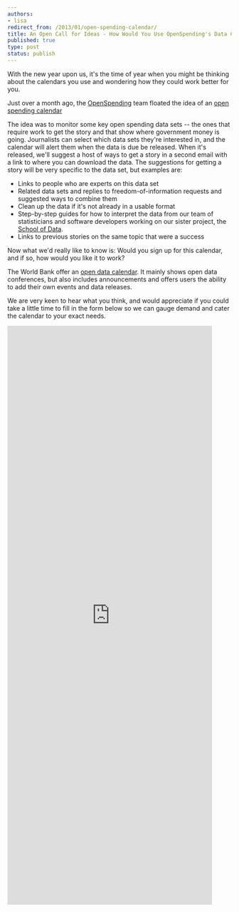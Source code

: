 ```yaml
---
authors:
- lisa
redirect_from: /2013/01/open-spending-calendar/
title: An Open Call for Ideas - How Would You Use OpenSpending's Data Calendar?  
published: true
type: post
status: publish
---
```

With the new year upon us, it's the time of year when you might be thinking about the calendars you use and wondering how they could work better for you. 

Just over a month ago, the <a href="http://openspending.org">OpenSpending</a> team floated the idea of an <a href="http://www.pbs.org/idealab/2012/11/how-openspending-is-getting-the-story-out-of-the-data313.html">open spending calendar</a>

The idea was to monitor some key open spending data sets -- the ones that require work to get the story and that show where government money is going. Journalists can select which data sets they're interested in, and the calendar will alert them when the data is due be released. When it's released, we'll suggest a host of ways to get a story in a second email with a link to where you can download the data. The suggestions for getting a story will be very specific to the data set, but examples are:

<ul> 
<li>Links to people who are experts on this data set</li>
<li>Related data sets and replies to freedom-of-information requests and suggested ways to combine them</li>
<li>Clean up the data if it's not already in a usable format</li>
<li>Step-by-step guides for how to interpret the data from our team of statisticians and software developers working on our sister project, the <a href="http://schoolofdata.org/">School of Data</a>.</li>
<li>Links to previous stories on the same topic that were a success</li>
</ul>

Now what we'd really like to know is: Would you sign up for this calendar, and if so, how would you like it to work?

The World Bank offer an <a href="https://finances.worldbank.org/dataset/Global-Open-Data-Calendar/g4sx-dwxc">open data calendar</a>. It mainly shows open data conferences, but also includes announcements and offers users the ability to add their own events and data releases. 

We are very keen to hear what you think, and would appreciate if you could take a little time to fill in the form below so we can gauge demand and cater the calendar to your exact needs.  

<iframe src="https://docs.google.com/spreadsheet/embeddedform?formkey=dEEwTEQtNWVldmtocFJ3YzZxaFdWWWc6MQ" width="460" height="1300" frameborder="0" marginheight="0" marginwidth="0">Loading...</iframe>
